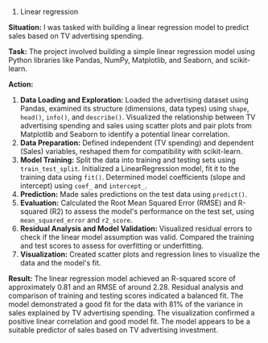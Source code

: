 1. Linear regression

**Situation:** I was tasked with building a linear regression model to predict sales based on TV advertising spending.

**Task:**  The project involved building a simple linear regression model using Python libraries like Pandas, NumPy, Matplotlib, and Seaborn, and scikit-learn.

**Action:**
1. **Data Loading and Exploration:** Loaded the advertising dataset using Pandas, examined its structure (dimensions, data types) using `shape`, `head()`, `info()`, and `describe()`.  Visualized the relationship between TV advertising spending and sales using scatter plots and pair plots from Matplotlib and Seaborn to identify a potential linear correlation.
2. **Data Preparation:** Defined independent (TV spending) and dependent (Sales) variables, reshaped them for compatibility with scikit-learn.
3. **Model Training:** Split the data into training and testing sets using `train_test_split`. Initialized a LinearRegression model, fit it to the training data using `fit()`. Determined model coefficients (slope and intercept) using `coef_` and `intercept_`.
4. **Prediction:** Made sales predictions on the test data using `predict()`.
5. **Evaluation:** Calculated the Root Mean Squared Error (RMSE) and R-squared (R2) to assess the model's performance on the test set, using `mean_squared_error` and `r2_score`.
6. **Residual Analysis and Model Validation:** Visualized residual errors to check if the linear model assumption was valid. Compared the training and test scores to assess for overfitting or underfitting.
7. **Visualization:** Created scatter plots and regression lines to visualize the data and the model's fit.

**Result:**  The linear regression model achieved an R-squared score of approximately 0.81 and an RMSE of around 2.28.  Residual analysis and comparison of training and testing scores indicated a balanced fit. The model demonstrated a good fit for the data with 81% of the variance in sales explained by TV advertising spending. The visualization confirmed a positive linear correlation and good model fit.  The model appears to be a suitable predictor of sales based on TV advertising investment.

